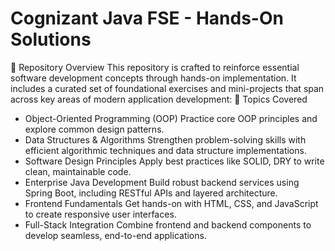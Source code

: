 # Cognizant Java FSE - Hands-On Solutions
🚀 Repository Overview
This repository is crafted to reinforce essential software development concepts through hands-on implementation. It includes a curated set of foundational exercises and mini-projects that span across key areas of modern application development:
📌 Topics Covered
- Object-Oriented Programming (OOP)
Practice core OOP principles and explore common design patterns.
- Data Structures & Algorithms
Strengthen problem-solving skills with efficient algorithmic techniques and data structure implementations.
- Software Design Principles
Apply best practices like SOLID, DRY to write clean, maintainable code.
- Enterprise Java Development
Build robust backend services using Spring Boot, including RESTful APIs and layered architecture.
- Frontend Fundamentals
Get hands-on with HTML, CSS, and JavaScript to create responsive user interfaces.
- Full-Stack Integration
Combine frontend and backend components to develop seamless, end-to-end applications.

